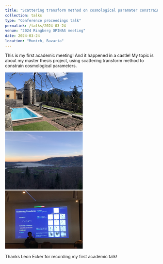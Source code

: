 ```yaml
---
title: "Scattering transform method on cosmological paramater constraint"
collection: talks
type: "Conference proceedings talk"
permalink: /talks/2024-03-24
venue: "2024 Ringberg OPINAS meeting"
date: 2024-03-24
location: "Munich, Bavaria"
---
```


This is my first academic meeting! And it happened in a castle! My topic is about my master thesis project, using scattering transform method to constrain cosmological parameters. 


<!--![Swimming pool in Ringberg](../images/2024-Ringberg-OPINAS-meeting/2024-Ringberg-OPINAS-meeting-pool.png)
![Tegernsee](../images/2024-Ringberg-OPINAS-meeting/2024-Ringberg-OPINAS-meeting-lake.png)
![talk](../images/2024-Ringberg-OPINAS-meeting/2024-Ringberg-OPINAS-meeting-mid.png) -->
<img src="../images/2024-Ringberg-OPINAS-meeting/2024-Ringberg-OPINAS-meeting-pool.png"  style="zoom: 25%;" />
<img src="../images/2024-Ringberg-OPINAS-meeting/2024-Ringberg-OPINAS-meeting-lake.png"  style="zoom: 25%;" />
<img src="../images/2024-Ringberg-OPINAS-meeting/2024-Ringberg-OPINAS-meeting-mid.png"  style="zoom: 25%;" />

Thanks Leon Ecker for recording my first academic talk!
